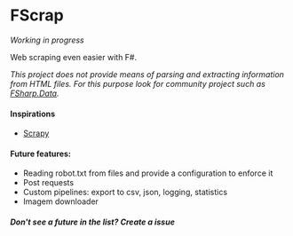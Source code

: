 # FScrap
*Working in progress*

Web scraping even easier with  F#.

*This project does not provide means of parsing and extracting information from HTML files. For this purpose look for community project such as [FSharp.Data](http://fsharp.github.io/FSharp.Data/).*

#### Inspirations
* [Scrapy](https://scrapy.org/)

#### Future features:
* Reading robot.txt from files and provide a configuration to enforce it
* Post requests
* Custom pipelines: export to csv, json, logging, statistics
* Imagem downloader


##### *Don't see a future in the list? Create a issue*